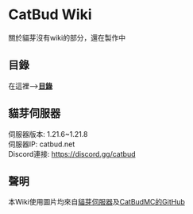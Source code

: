 # CatBud Wiki

關於貓芽沒有wiki的部分，還在製作中

## 目錄

在這裡-->[**目錄**](/index.md)

## 貓芽伺服器

伺服器版本: 1.21.6~1.21.8  
伺服器IP: catbud.net  
Discord連接: <https://discord.gg/catbud>

## 聲明

本Wiki使用圖片均來自[貓芽伺服器](https://discord.gg/catbud)及[CatBudMC的GitHub](https://github.com/CatBudMC)
